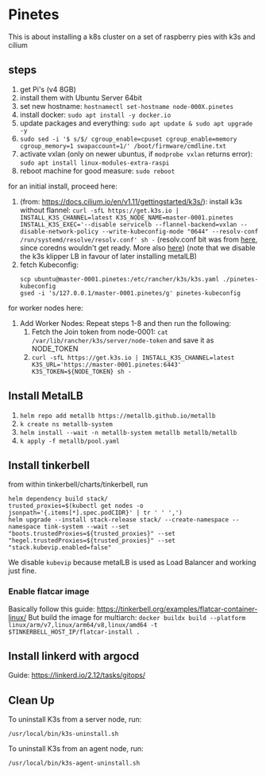 # Pinetes

This is about installing a k8s cluster on a set of raspberry pies with k3s and cilium

## steps

1. get Pi's (v4 8GB)
2. install them with Ubuntu Server 64bit
3. set new hostname: `hostnamectl set-hostname node-000X.pinetes`
3. install docker: `sudo apt install -y docker.io`
4. update packages and everything: `sudo apt update & sudo apt upgrade -y`
6. `sudo sed -i '$ s/$/ cgroup_enable=cpuset cgroup_enable=memory cgroup_memory=1 swapaccount=1/' /boot/firmware/cmdline.txt`
7. activate vxlan (only on newer ubuntus, if `modprobe vxlan` returns error): `sudo apt install linux-modules-extra-raspi`
8. reboot machine for good measure: `sudo reboot`

for an initial install, proceed here:
1. (from: https://docs.cilium.io/en/v1.11/gettingstarted/k3s/): install k3s without flannel: `curl -sfL https://get.k3s.io | INSTALL_K3S_CHANNEL=latest K3S_NODE_NAME=master-0001.pinetes INSTALL_K3S_EXEC='--disable servicelb --flannel-backend=vxlan --disable-network-policy --write-kubeconfig-mode "0644" --resolv-conf /run/systemd/resolve/resolv.conf' sh -`
(resolv.conf bit was from [here](https://github.com/k3s-io/k3s/issues/4087#issuecomment-929374460), since coredns wouldn't get ready. More also [here](https://github.com/coredns/coredns/blob/master/plugin/loop/README.md#troubleshooting-loops-in-kubernetes-clusters))
(note that we disable the k3s klipper LB in favour of later installing metalLB)
2. fetch Kubeconfig:
    ```shell
    scp ubuntu@master-0001.pinetes:/etc/rancher/k3s/k3s.yaml ./pinetes-kubeconfig
    gsed -i 's/127.0.0.1/master-0001.pinetes/g' pinetes-kubeconfig
    ```

for worker nodes here:
1. Add Worker Nodes: Repeat steps 1-8 and then run the following:
   1. Fetch the Join token from node-0001: `cat /var/lib/rancher/k3s/server/node-token` and save it as NODE_TOKEN
   2. `curl -sfL https://get.k3s.io | INSTALL_K3S_CHANNEL=latest K3S_URL='https://master-0001.pinetes:6443' K3S_TOKEN=${NODE_TOKEN} sh -`


## Install MetalLB

1. `helm repo add metallb https://metallb.github.io/metallb`
2. `k create ns metallb-system`
3. `helm install --wait -n metallb-system metallb metallb/metallb`
4. `k apply -f metallb/pool.yaml`

## Install tinkerbell

from within tinkerbell/charts/tinkerbell, run

```shell
helm dependency build stack/
trusted_proxies=$(kubectl get nodes -o jsonpath='{.items[*].spec.podCIDR}' | tr ' ' ',')
helm upgrade --install stack-release stack/ --create-namespace --namespace tink-system --wait --set "boots.trustedProxies=${trusted_proxies}" --set "hegel.trustedProxies=${trusted_proxies}" --set "stack.kubevip.enabled=false"
```

We disable `kubevip` because metalLB is used as Load Balancer and working just fine.

### Enable flatcar image

Basically follow this guide: https://tinkerbell.org/examples/flatcar-container-linux/
But build the image for multiarch:
`docker buildx build --platform linux/arm/v7,linux/arm64/v8,linux/amd64 -t $TINKERBELL_HOST_IP/flatcar-install .`

## Install linkerd with argocd

Guide: <https://linkerd.io/2.12/tasks/gitops/>

## Clean Up

To uninstall K3s from a server node, run:

`/usr/local/bin/k3s-uninstall.sh`

To uninstall K3s from an agent node, run:

`/usr/local/bin/k3s-agent-uninstall.sh`